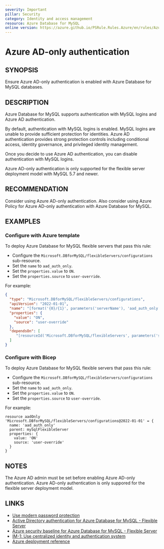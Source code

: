 ```yaml
---
severity: Important
pillar: Security
category: Identity and access management
resource: Azure Database for MySQL
online version: https://azure.github.io/PSRule.Rules.Azure/en/rules/Azure.MySQL.AADOnly/
---
```


# Azure AD-only authentication

## SYNOPSIS

Ensure Azure AD-only authentication is enabled with Azure Database for MySQL databases.

## DESCRIPTION

Azure Database for MySQL supports authentication with MySQL logins and Azure AD authentication.

By default, authentication with MySQL logins is enabled.
MySQL logins are unable to provide sufficient protection for identities.
Azure AD authentication provides strong protection controls including conditional access, identity governance, and privileged identity management.

Once you decide to use Azure AD authentication, you can disable authentication with MySQL logins.

Azure AD-only authentication is only supported for the flexible server deployment model with MySQL 5.7 and newer.

## RECOMMENDATION

Consider using Azure AD-only authentication.
Also consider using Azure Policy for Azure AD-only authentication with Azure Database for MySQL.

## EXAMPLES

### Configure with Azure template

To deploy Azure Database for MySQL flexible servers that pass this rule:

- Configure the `Microsoft.DBforMySQL/flexibleServers/configurations` sub-resource.
- Set the `name` to `aad_auth_only`.
- Set the `properties.value` to `ON`.
- Set the `properties.source` to `user-override`.

For example:

```json
{
  "type": "Microsoft.DBforMySQL/flexibleServers/configurations",
  "apiVersion": "2022-01-01",
  "name": "[format('{0}/{1}', parameters('serverName'), 'aad_auth_only')]",
  "properties": {
    "value": "ON",
    "source": "user-override"
  },
  "dependsOn": [
     "[resourceId('Microsoft.DBforMySQL/flexibleServers', parameters('serverName'))]"
  ]
}
```

### Configure with Bicep

To deploy Azure Database for MySQL flexible servers that pass this rule:

- Configure the `Microsoft.DBforMySQL/flexibleServers/configurations` sub-resource.
- Set the `name` to `aad_auth_only`.
- Set the `properties.value` to `ON`.
- Set the `properties.source` to `user-override`.

For example:

```bicep
resource aadOnly 'Microsoft.DBforMySQL/flexibleServers/configurations@2022-01-01' = {
  name: 'aad_auth_only'
  parent: mySqlFlexibleServer
  properties: {
    value: 'ON'
    source: 'user-override'
  }
}
```

## NOTES

The Azure AD admin must be set before enabling Azure AD-only authentication.
Azure AD-only authentication is only suppored for the flexible server deployment model.

## LINKS

- [Use modern password protection](https://learn.microsoft.com/azure/architecture/framework/security/design-identity-authentication#use-modern-password-protection)
- [Active Directory authentication for Azure Database for MySQL - Flexible Server](https://learn.microsoft.com/azure/mysql/flexible-server/concepts-azure-ad-authentication)
- [Azure security baseline for Azure Database for MySQL - Flexible Server](https://learn.microsoft.com/security/benchmark/azure/baselines/azure-database-for-mysql-flexible-server-security-baseline)
- [IM-1: Use centralized identity and authentication system](https://learn.microsoft.com/security/benchmark/azure/baselines/azure-database-for-mysql-flexible-server-security-baseline#im-1-use-centralized-identity-and-authentication-system)
- [Azure deployment reference](https://learn.microsoft.com/azure/templates/microsoft.dbformysql/flexibleservers/configurations)
